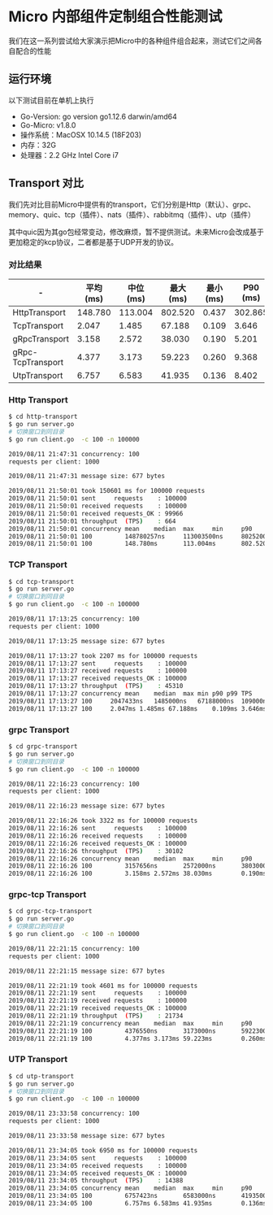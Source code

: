 # Micro 内部组件定制组合性能测试

我们在这一系列尝试给大家演示把Micro中的各种组件组合起来，测试它们之间各自配合的性能

## 运行环境

以下测试目前在单机上执行

- Go-Version: go version go1.12.6 darwin/amd64
- Go-Micro: v1.8.0
- 操作系统：MacOSX 10.14.5 (18F203)
- 内存：32G
- 处理器：2.2 GHz Intel Core i7

## Transport 对比

我们先对比目前Micro中提供有的transport，它们分别是Http（默认）、grpc、memory、quic、tcp（插件）、nats（插件）、rabbitmq（插件）、utp（插件）

其中quic因为其go包经常变动，修改麻烦，暂不提供测试。未来Micro会改成基于更加稳定的kcp协议，二者都是基于UDP开发的协议。

### 对比结果

-|平均<br/>(ms)|中位<br/>(ms)|最大<br/>(ms)|最小<br/>(ms)|P90<br/>(ms)|P99<br/>(ms)|TPS
---|---|---|---|---|---|---|---
HttpTransport|148.780|113.004|802.520|0.437|302.865|396|664
TcpTransport|2.047|1.485|67.188|0.109|3.646|23|45310
gRpcTransport|3.158|2.572|38.030|0.190|5.201|20|30102
gRpc-TcpTransport|4.377|3.173|59.223|0.260|9.368|22|21734
UtpTransport|6.757|6.583|41.935|0.136|8.402|24|14388

### Http Transport

```bash
$ cd http-transport
$ go run server.go
# 切换窗口到同目录
$ go run client.go  -c 100 -n 100000

2019/08/11 21:47:31 concurrency: 100
requests per client: 1000

2019/08/11 21:47:31 message size: 677 bytes

2019/08/11 21:50:01 took 150601 ms for 100000 requests
2019/08/11 21:50:01 sent     requests    : 100000
2019/08/11 21:50:01 received requests    : 100000
2019/08/11 21:50:01 received requests_OK : 99966
2019/08/11 21:50:01 throughput  (TPS)    : 664
2019/08/11 21:50:01 concurrency mean    median  max     min     p90     p99     TPS
2019/08/11 21:50:01 100         148780257ns     113003500ns     802520000ns     437000ns        395687500ns     302865000ns     664
2019/08/11 21:50:01 100         148.780ms       113.004ms       802.520ms       0.437ms 302.865ms       396ms   664
```

### TCP Transport

```bash
$ cd tcp-transport
$ go run server.go
# 切换窗口到同目录
$ go run client.go  -c 100 -n 100000

2019/08/11 17:13:25 concurrency: 100
requests per client: 1000

2019/08/11 17:13:25 message size: 677 bytes

2019/08/11 17:13:27 took 2207 ms for 100000 requests
2019/08/11 17:13:27 sent     requests    : 100000
2019/08/11 17:13:27 received requests    : 100000
2019/08/11 17:13:27 received requests_OK : 100000
2019/08/11 17:13:27 throughput  (TPS)    : 45310
2019/08/11 17:13:27 concurrency	mean	median	max	min	p90	p99	TPS
2019/08/11 17:13:27 100 	2047433ns	1485000ns	67188000ns	109000ns	23027000ns	3646000ns	45310
2019/08/11 17:13:27 100 	2.047ms	1.485ms	67.188ms	0.109ms	3.646ms	23ms	45310
```

### grpc Transport

```bash
$ cd grpc-transport
$ go run server.go
# 切换窗口到同目录
$ go run client.go  -c 100 -n 100000

2019/08/11 22:16:23 concurrency: 100
requests per client: 1000

2019/08/11 22:16:23 message size: 677 bytes

2019/08/11 22:16:26 took 3322 ms for 100000 requests
2019/08/11 22:16:26 sent     requests    : 100000
2019/08/11 22:16:26 received requests    : 100000
2019/08/11 22:16:26 received requests_OK : 100000
2019/08/11 22:16:26 throughput  (TPS)    : 30102
2019/08/11 22:16:26 concurrency mean    median  max     min     p90     p99     TPS
2019/08/11 22:16:26 100         3157656ns       2572000ns       38030000ns      190000ns        19897000ns      5201000ns       30102
2019/08/11 22:16:26 100         3.158ms 2.572ms 38.030ms        0.190ms 5.201ms 20ms    30102
```

### grpc-tcp Transport

```bash
$ cd grpc-tcp-transport
$ go run server.go
# 切换窗口到同目录
$ go run client.go  -c 100 -n 100000

2019/08/11 22:21:15 concurrency: 100
requests per client: 1000

2019/08/11 22:21:15 message size: 677 bytes

2019/08/11 22:21:19 took 4601 ms for 100000 requests
2019/08/11 22:21:19 sent     requests    : 100000
2019/08/11 22:21:19 received requests    : 100000
2019/08/11 22:21:19 received requests_OK : 100000
2019/08/11 22:21:19 throughput  (TPS)    : 21734
2019/08/11 22:21:19 concurrency mean    median  max     min     p90     p99     TPS
2019/08/11 22:21:19 100         4376550ns       3173000ns       59223000ns      260000ns        21572500ns      9368000ns       21734
2019/08/11 22:21:19 100         4.377ms 3.173ms 59.223ms        0.260ms 9.368ms 22ms    21734
```

### UTP Transport

```bash
$ cd utp-transport
$ go run server.go
# 切换窗口到同目录
$ go run client.go  -c 100 -n 100000

2019/08/11 23:33:58 concurrency: 100
requests per client: 1000

2019/08/11 23:33:58 message size: 677 bytes

2019/08/11 23:34:05 took 6950 ms for 100000 requests
2019/08/11 23:34:05 sent     requests    : 100000
2019/08/11 23:34:05 received requests    : 100000
2019/08/11 23:34:05 received requests_OK : 100000
2019/08/11 23:34:05 throughput  (TPS)    : 14388
2019/08/11 23:34:05 concurrency mean    median  max     min     p90     p99     TPS
2019/08/11 23:34:05 100         6757423ns       6583000ns       41935000ns      136000ns        24452000ns      8402000ns       14388
2019/08/11 23:34:05 100         6.757ms 6.583ms 41.935ms        0.136ms 8.402ms 24ms    14388
```
